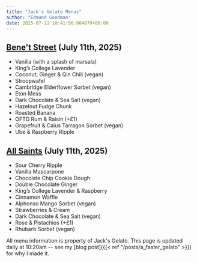 ```yaml
---
title: "Jack's Gelato Menus"
author: "Edmund Goodman"
date: 2025-07-11 10:41:50.004879+00:00
---
```


## [Bene't Street](https://www.jacksgelato.com/bene-t-street-menu) (July 11th, 2025)

- Vanilla (with a splash of marsala)
- King’s College Lavender
- Coconut, Ginger & Qin Chili (vegan)
- Stroopwafel
- Cambridge Elderflower Sorbet (vegan)
- Eton Mess
- Dark Chocolate & Sea Salt (vegan)
- Hazelnut Fudge Chunk
- Roasted Banana
- OFTD Rum & Raisin (+£1)
- Grapefruit & Caius Tarragon Sorbet (vegan)
- Ube & Raspberry Ripple


## [All Saints](https://www.jacksgelato.com/all-saints-menu) (July 11th, 2025)

- Sour Cherry Ripple
- Vanilla Mascarpone
- Chocolate Chip Cookie Dough
- Double Chocolate Ginger
- King’s College Lavender & Raspberry
- Cinnamon Waffle
- Alphonso Mango Sorbet (vegan)
- Strawberries & Cream
- Dark Chocolate & Sea Salt (vegan)
- Rose & Pistachios (+£1)
- Rhubarb Sorbet (vegan)

All menu information is property of Jack's Gelato. This page is
updated daily at 10:20am -- see my
[blog post]({{< ref "/posts/a_faster_gelato" >}}) for why I made it.
